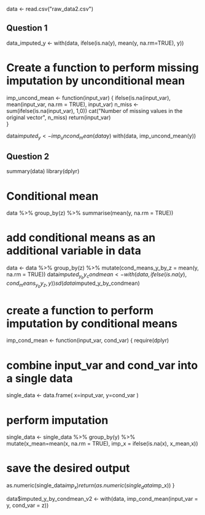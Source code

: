 
data <- read.csv("raw_data2.csv")
## Question 1
data_imputed_y <- with(data,
                       ifelse(is.na(y),
                              mean(y, na.rm=TRUE), y))

# Create a function to perform missing imputation by unconditional mean
imp_uncond_mean <- function(input_var) {
  ifelse(is.na(input_var), 
         mean(input_var, na.rm = TRUE),
         input_var)
  n_miss <- sum(ifelse(is.na(input_var), 1,0))
  cat("Number of missing values in the original vector",
      n_miss)
  return(input_var)  
}

data$imputed_y <- imp_uncond_mean(data$y)
with(data, imp_uncond_mean(y))



## Question 2
summary(data)
library(dplyr)
# Conditional mean
data %>%
  group_by(z)  %>%
  summarise(mean(y, na.rm = TRUE))

# add conditional means as an additional variable in data
data <- data %>%
  group_by(z) %>%
  mutate(cond_means_y_by_z = mean(y, na.rm = TRUE))
data$imputed_y_by_condmean <- with(data,
                                   ifelse(is.na(y),
                                          cond_means_y_by_z,
                                          y))
sd(data$imputed_y_by_condmean)

# create a function to perform imputation by conditional means
imp_cond_mean <- function(input_var, cond_var) {
  require(dplyr)
  # combine input_var and cond_var into a single data
  single_data <- data.frame(
    x=input_var,
    y=cond_var
  )
  # perform imputation
  single_data <- single_data %>%
    group_by(y) %>%
    mutate(x_mean=mean(x, na.rm = TRUE), 
           imp_x = ifelse(is.na(x), x_mean,x))
  # save the desired output 
  as.numeric(single_data$imp_x)
  return(as.numeric(single_data$imp_x))
}

data$imputed_y_by_condmean_v2 <- with(data, imp_cond_mean(input_var = y, cond_var = z))

